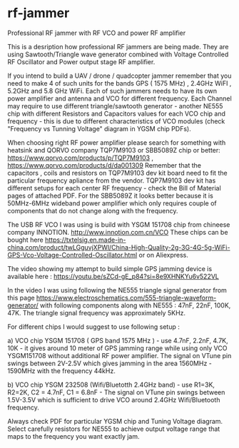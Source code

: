 # rf-jammer
Professional RF jammer with RF VCO and power RF amplifier

This is a desription how professional RF jammers are being made. They are using Sawtooth/Triangle wave generator combined with Voltage Controlled RF Oscillator and Power output stage RF amplifier.

If you intend to build a UAV / drone / quadcopter jammer remember that you need to make 4 of such units for the bands GPS ( 1575 MHz) , 2.4GHz WiFI , 5.2GHz and 5.8 GHz WiFi. 
Each of such jammers needs to have its own power amplifier and antenna and VCO for different frequency. 
Each Channel may require to use different triangle/sawtooth generator - another NE555 chip with different Resistors and Capacitors values for each VCO chip and frequency - this is due to different characteristics of VCO modules (check "Frequency vs Tunning Voltage" diagram in YGSM chip PDFs).

When choosing right RF power amplifier please search for something with heatsink and QORVO company TQP7M9103 or SBB5089Z chip  or better: https://www.qorvo.com/products/p/TQP7M9103 , https://www.qorvo.com/products/d/da001309
Remember that the capacitors , coils and resistors on TQP7M9103 dev kit board need to fit the particular frequency apliance from the vendor.
TQP7M9103 dev kit has different setups for each center RF frequency - check the Bill of Material pages of attached PDF. 
For the SBB5089Z it looks better because it is 50MHz-6MHz wideband power amplifier which only requires couple of components that do not change along with the frequency.

The USB RF VCO I was using is build with YSGM 151708 chip from chineese company INNOTION.  http://www.innotion.com.cn/VCO
These chips can be bought here https://txtelsig.en.made-in-china.com/product/twLGguvjXPWl/China-High-Quality-2g-3G-4G-5g-WiFi-GPS-Vco-Voltage-Controlled-Oscillator.html or on Aliexpress.

The video showing my attempt to build simple GPS jamming device is available here : https://youtu.be/sZCd-gE_p84?si=8e9XHNKYu6v522VL

In the video I was using following the NE555 triangle signal generator from this page https://www.electroschematics.com/555-triangle-waveform-generator/  with following components along with NE555 : 47nF, 22nF, 100K, 47K. 
The triangle signal frequency was approximately 5KHz. 

For different chips  I would suggest to use following setup : 

a) VCO chip YSGM 151708 ( GPS band 1575 MHz ) - use 4.7nF, 2.2nF, 4.7K, 10K - it gives around 10 meter of GPS jamming range while using only VCO YSGM151708 without additional RF power amplifier. The signal on VTune pin swings between 2V-2.5V which gives jamming in the area 1560MHz - 1590MHz with the frequency 44kHz. 

b) VCO chip YSGM 232508 (Wifi/Bluetotth 2.4GHz band) - use R1=3K, R2=2K, C2 = 4.7nF, C1 = 6.8nF - The signal on VTune pin swings between 1.5V-3.5V which is sufficient to drive VCO around 2.4GHz Wifi/Bluetooth frequency.


Always check PDF for particular YGSM chip and Tuning Voltage diagram. Select carefully resistors for NE555 to achieve output voltage range that maps to the frequency you want exactly jam. 




